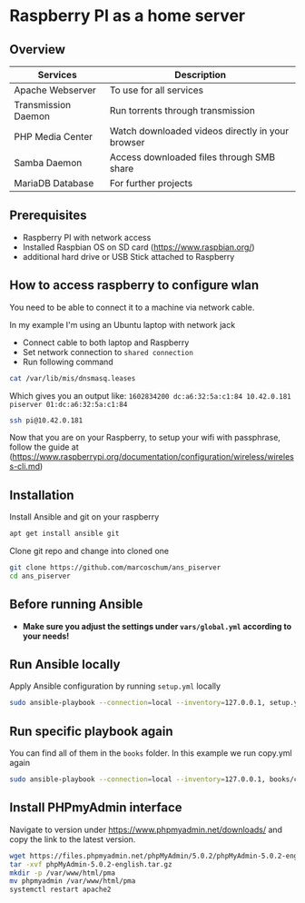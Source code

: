 # Raspberry PI as a home server
## Overview
| Services  | Description |
| ------------- | ------------- |
| Apache Webserver  | To use for all services  |
| Transmission Daemon  | Run torrents through transmission  |
| PHP Media Center  | Watch downloaded videos directly in your browser  |
| Samba Daemon  | Access downloaded files through SMB share  |
| MariaDB Database  |  For further projects  |

## Prerequisites
- Raspberry PI with network access
- Installed Raspbian OS on SD card (https://www.raspbian.org/)
- additional hard drive or USB Stick attached to Raspberry

## How to access raspberry to configure wlan
You need to be able to connect it to a machine via network cable.

In my example I'm using an Ubuntu laptop with network jack

- Connect cable to both laptop and Raspberry
- Set network connection to `shared connection`
- Run following command

```bash
cat /var/lib/mis/dnsmasq.leases
```
Which gives you an output like:
`1602834200 dc:a6:32:5a:c1:84 10.42.0.181 piserver 01:dc:a6:32:5a:c1:84`

```bash
ssh pi@10.42.0.181
```

Now that you are on your Raspberry, to setup your wifi with passphrase, follow the guide at
(https://www.raspberrypi.org/documentation/configuration/wireless/wireless-cli.md)


## Installation
Install Ansible and git on your raspberry
```bash
apt get install ansible git
```
Clone git repo and change into cloned one
```bash
git clone https://github.com/marcoschum/ans_piserver
cd ans_piserver
```

## Before running Ansible
- __Make sure you adjust the settings under `vars/global.yml` according to your needs!__

## Run Ansible locally
Apply Ansible configuration by running `setup.yml` locally
```bash
sudo ansible-playbook --connection=local --inventory=127.0.0.1, setup.yml
```

## Run specific playbook again
You can find all of them in the `books` folder.
In this example we run copy.yml again
```bash
sudo ansible-playbook --connection=local --inventory=127.0.0.1, books/copy.yml
```

## Install PHPmyAdmin interface
Navigate to version under https://www.phpmyadmin.net/downloads/ and copy the link to the latest version.
```bash
wget https://files.phpmyadmin.net/phpMyAdmin/5.0.2/phpMyAdmin-5.0.2-english.tar.gz
tar -xvf phpMyAdmin-5.0.2-english.tar.gz
mkdir -p /var/www/html/pma
mv phpmyadmin /var/www/html/pma
systemctl restart apache2
```
